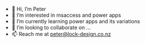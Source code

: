 - 👋 Hi, I’m Peter
- 👀 I’m interested in msaccess and power apps
- 🌱 I’m currently learning power apps and its variations
- 💞️ I’m looking to collaborate on ...
- 📫 Reach me at peter@lock-design.co.nz

<!---
prlock/prlock is a ✨ special ✨ repository because its `README.md` (this file) appears on your GitHub profile.
You can click the Preview link to take a look at your changes.
--->
